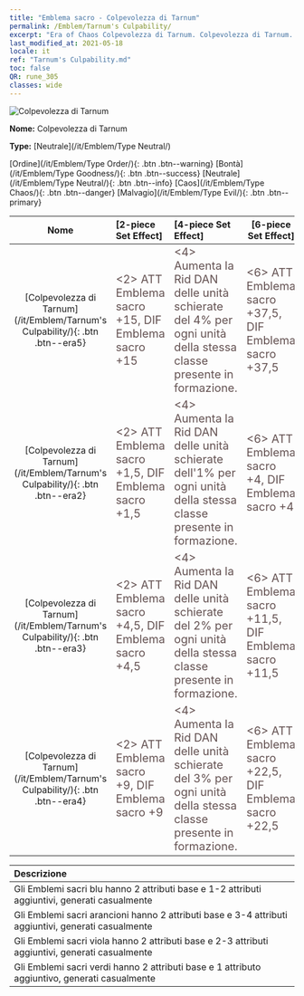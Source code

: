 ```yaml
---
title: "Emblema sacro - Colpevolezza di Tarnum"
permalink: /Emblem/Tarnum's Culpability/
excerpt: "Era of Chaos Colpevolezza di Tarnum. Colpevolezza di Tarnum. Era of Chaos Emblema sacro Colpevolezza di Tarnum. Era of Chaos Neutrale Colpevolezza di Tarnum"
last_modified_at: 2021-05-18
locale: it
ref: "Tarnum's Culpability.md"
toc: false
QR: rune_305
classes: wide
---
```


  ![Colpevolezza di Tarnum](/images/r/rune_icon_305.png)

 **Nome:** Colpevolezza di Tarnum

 **Type:** [Neutrale](/it/Emblem/Type Neutral/)

  [Ordine](/it/Emblem/Type Order/){: .btn .btn--warning}   [Bontà](/it/Emblem/Type Goodness/){: .btn .btn--success}   [Neutrale](/it/Emblem/Type Neutral/){: .btn .btn--info}   [Caos](/it/Emblem/Type Chaos/){: .btn .btn--danger}   [Malvagio](/it/Emblem/Type Evil/){: .btn .btn--primary} 

  |  Nome    | [2-piece Set Effect] | [4-piece Set Effect] | [6-piece Set Effect]  | 
  |:-----------------------:|:-------------------|:-----------------|----------------| 
  | [Colpevolezza di Tarnum](/it/Emblem/Tarnum's Culpability/){: .btn .btn--era5} | <span style="color: #645252;font-size:20px">&lt;2&gt; ATT Emblema sacro +15, DIF Emblema sacro +15</span> | <span style="color: #645252;font-size:20px">&lt;4&gt; Aumenta la Rid DAN delle unità schierate del 4% per ogni unità della stessa classe presente in formazione.</span> | <span style="color: #645252;font-size:20px">&lt;6&gt; ATT Emblema sacro +37,5, DIF Emblema sacro +37,5</span> | 
  | [Colpevolezza di Tarnum](/it/Emblem/Tarnum's Culpability/){: .btn .btn--era2} | <span style="color: #645252;font-size:20px">&lt;2&gt; ATT Emblema sacro +1,5, DIF Emblema sacro +1,5</span> | <span style="color: #645252;font-size:20px">&lt;4&gt; Aumenta la Rid DAN delle unità schierate dell'1% per ogni unità della stessa classe presente in formazione.</span> | <span style="color: #645252;font-size:20px">&lt;6&gt; ATT Emblema sacro +4, DIF Emblema sacro +4</span> | 
  | [Colpevolezza di Tarnum](/it/Emblem/Tarnum's Culpability/){: .btn .btn--era3} | <span style="color: #645252;font-size:20px">&lt;2&gt; ATT Emblema sacro +4,5, DIF Emblema sacro +4,5</span> | <span style="color: #645252;font-size:20px">&lt;4&gt; Aumenta la Rid DAN delle unità schierate del 2% per ogni unità della stessa classe presente in formazione.</span> | <span style="color: #645252;font-size:20px">&lt;6&gt; ATT Emblema sacro +11,5, DIF Emblema sacro +11,5</span> | 
  | [Colpevolezza di Tarnum](/it/Emblem/Tarnum's Culpability/){: .btn .btn--era4} | <span style="color: #645252;font-size:20px">&lt;2&gt; ATT Emblema sacro +9, DIF Emblema sacro +9</span> | <span style="color: #645252;font-size:20px">&lt;4&gt; Aumenta la Rid DAN delle unità schierate del 3% per ogni unità della stessa classe presente in formazione.</span> | <span style="color: #645252;font-size:20px">&lt;6&gt; ATT Emblema sacro +22,5, DIF Emblema sacro +22,5</span> | 

  |         Descrizione            | 
  |:-------------------------------|
  | Gli Emblemi sacri blu hanno 2 attributi base e 1-2 attributi aggiuntivi, generati casualmente |
  | Gli Emblemi sacri arancioni hanno 2 attributi base e 3-4 attributi aggiuntivi, generati casualmente |
  | Gli Emblemi sacri viola hanno 2 attributi base e 2-3 attributi aggiuntivi, generati casualmente |
  | Gli Emblemi sacri verdi hanno 2 attributi base e 1 attributo aggiuntivo, generati casualmente |
